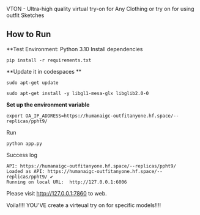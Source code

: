 VTON - Ultra-high quality virtual try-on for Any Clothing or try on for using outfit Sketches

## How to Run

**Test Environment:  Python 3.10
Install dependencies

```
pip install -r requirements.txt
```

**Update it in codespaces **

```
sudo apt-get update

sudo apt-get install -y libgl1-mesa-glx libglib2.0-0
```

**Set up the environment variable**

```
export OA_IP_ADDRESS=https://humanaigc-outfitanyone.hf.space/--replicas/ppht9/
```

Run

```
python app.py
```

Success log

```
API: https://humanaigc-outfitanyone.hf.space/--replicas/ppht9/
Loaded as API: https://humanaigc-outfitanyone.hf.space/--replicas/ppht9/ ✔
Running on local URL:  http://127.0.0.1:6006
```

Please visit http://127.0.0.1:7860 to web. 

Voila!!!! YOU'VE create a virteual try on for specific models!!!!
